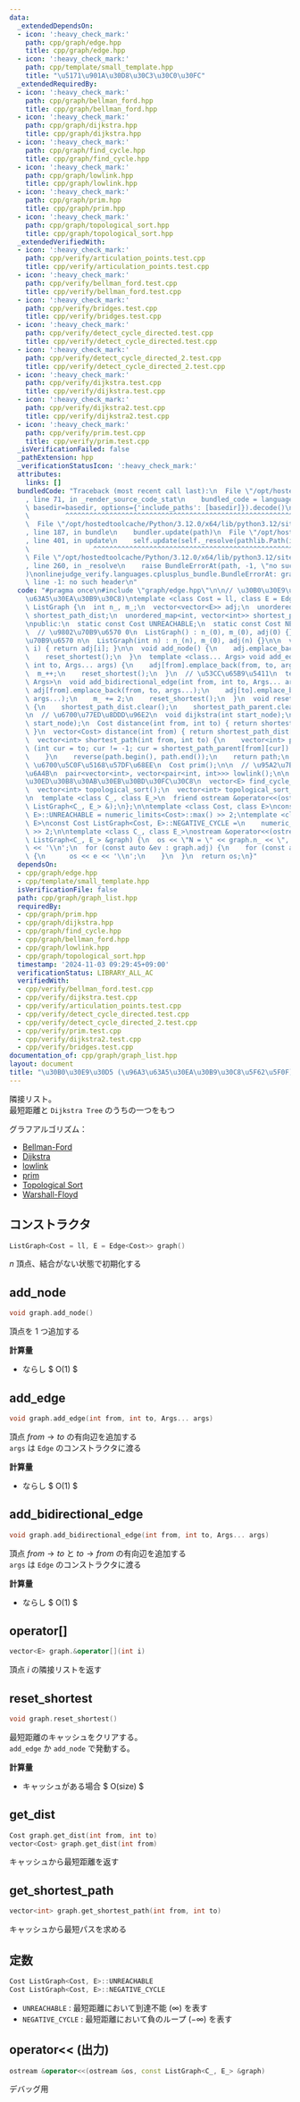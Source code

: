 ```yaml
---
data:
  _extendedDependsOn:
  - icon: ':heavy_check_mark:'
    path: cpp/graph/edge.hpp
    title: cpp/graph/edge.hpp
  - icon: ':heavy_check_mark:'
    path: cpp/template/small_template.hpp
    title: "\u5171\u901A\u30D8\u30C3\u30C0\u30FC"
  _extendedRequiredBy:
  - icon: ':heavy_check_mark:'
    path: cpp/graph/bellman_ford.hpp
    title: cpp/graph/bellman_ford.hpp
  - icon: ':heavy_check_mark:'
    path: cpp/graph/dijkstra.hpp
    title: cpp/graph/dijkstra.hpp
  - icon: ':heavy_check_mark:'
    path: cpp/graph/find_cycle.hpp
    title: cpp/graph/find_cycle.hpp
  - icon: ':heavy_check_mark:'
    path: cpp/graph/lowlink.hpp
    title: cpp/graph/lowlink.hpp
  - icon: ':heavy_check_mark:'
    path: cpp/graph/prim.hpp
    title: cpp/graph/prim.hpp
  - icon: ':heavy_check_mark:'
    path: cpp/graph/topological_sort.hpp
    title: cpp/graph/topological_sort.hpp
  _extendedVerifiedWith:
  - icon: ':heavy_check_mark:'
    path: cpp/verify/articulation_points.test.cpp
    title: cpp/verify/articulation_points.test.cpp
  - icon: ':heavy_check_mark:'
    path: cpp/verify/bellman_ford.test.cpp
    title: cpp/verify/bellman_ford.test.cpp
  - icon: ':heavy_check_mark:'
    path: cpp/verify/bridges.test.cpp
    title: cpp/verify/bridges.test.cpp
  - icon: ':heavy_check_mark:'
    path: cpp/verify/detect_cycle_directed.test.cpp
    title: cpp/verify/detect_cycle_directed.test.cpp
  - icon: ':heavy_check_mark:'
    path: cpp/verify/detect_cycle_directed_2.test.cpp
    title: cpp/verify/detect_cycle_directed_2.test.cpp
  - icon: ':heavy_check_mark:'
    path: cpp/verify/dijkstra.test.cpp
    title: cpp/verify/dijkstra.test.cpp
  - icon: ':heavy_check_mark:'
    path: cpp/verify/dijkstra2.test.cpp
    title: cpp/verify/dijkstra2.test.cpp
  - icon: ':heavy_check_mark:'
    path: cpp/verify/prim.test.cpp
    title: cpp/verify/prim.test.cpp
  _isVerificationFailed: false
  _pathExtension: hpp
  _verificationStatusIcon: ':heavy_check_mark:'
  attributes:
    links: []
  bundledCode: "Traceback (most recent call last):\n  File \"/opt/hostedtoolcache/Python/3.12.0/x64/lib/python3.12/site-packages/onlinejudge_verify/documentation/build.py\"\
    , line 71, in _render_source_code_stat\n    bundled_code = language.bundle(stat.path,\
    \ basedir=basedir, options={'include_paths': [basedir]}).decode()\n          \
    \         ^^^^^^^^^^^^^^^^^^^^^^^^^^^^^^^^^^^^^^^^^^^^^^^^^^^^^^^^^^^^^^^^^^^^^^^^^^^^^^^^^\n\
    \  File \"/opt/hostedtoolcache/Python/3.12.0/x64/lib/python3.12/site-packages/onlinejudge_verify/languages/cplusplus.py\"\
    , line 187, in bundle\n    bundler.update(path)\n  File \"/opt/hostedtoolcache/Python/3.12.0/x64/lib/python3.12/site-packages/onlinejudge_verify/languages/cplusplus_bundle.py\"\
    , line 401, in update\n    self.update(self._resolve(pathlib.Path(included), included_from=path))\n\
    \                ^^^^^^^^^^^^^^^^^^^^^^^^^^^^^^^^^^^^^^^^^^^^^^^^^^^^^^^^^\n \
    \ File \"/opt/hostedtoolcache/Python/3.12.0/x64/lib/python3.12/site-packages/onlinejudge_verify/languages/cplusplus_bundle.py\"\
    , line 260, in _resolve\n    raise BundleErrorAt(path, -1, \"no such header\"\
    )\nonlinejudge_verify.languages.cplusplus_bundle.BundleErrorAt: graph/edge.hpp:\
    \ line -1: no such header\n"
  code: "#pragma once\n#include \"graph/edge.hpp\"\n\n// \u30B0\u30E9\u30D5(\u96A3\
    \u63A5\u30EA\u30B9\u30C8)\ntemplate <class Cost = ll, class E = Edge<Cost>> class\
    \ ListGraph {\n  int n_, m_;\n  vector<vector<E>> adj;\n  unordered_map<int, vector<Cost>>\
    \ shortest_path_dist;\n  unordered_map<int, vector<int>> shortest_path_parent;\n\
    \npublic:\n  static const Cost UNREACHABLE;\n  static const Cost NEGATIVE_CYCLE;\n\
    \  // \u9802\u70B9\u6570 0\n  ListGraph() : n_(0), m_(0), adj(0) {}\n  // \u9802\
    \u70B9\u6570 n\n  ListGraph(int n) : n_(n), m_(0), adj(n) {}\n\n  vector<E> &operator[](int\
    \ i) { return adj[i]; }\n\n  void add_node() {\n    adj.emplace_back();\n    n_++;\n\
    \    reset_shortest();\n  }\n  template <class... Args> void add_edge(int from,\
    \ int to, Args... args) {\n    adj[from].emplace_back(from, to, args...);\n  \
    \  m_++;\n    reset_shortest();\n  }\n  // \u53CC\u65B9\u5411\n  template <class...\
    \ Args>\n  void add_bidirectional_edge(int from, int to, Args... args) {\n   \
    \ adj[from].emplace_back(from, to, args...);\n    adj[to].emplace_back(to, from,\
    \ args...);\n    m_ += 2;\n    reset_shortest();\n  }\n  void reset_shortest()\
    \ {\n    shortest_path_dist.clear();\n    shortest_path_parent.clear();\n  }\n\
    \n  // \u6700\u77ED\u8DDD\u96E2\n  void dijkstra(int start_node);\n  void bellman_ford(int\
    \ start_node);\n  Cost distance(int from, int to) { return shortest_path_dist[from][to];\
    \ }\n  vector<Cost> distance(int from) { return shortest_path_dist[from]; }\n\
    \  vector<int> shortest_path(int from, int to) {\n    vector<int> path;\n    for\
    \ (int cur = to; cur != -1; cur = shortest_path_parent[from][cur]) {\n      path.emplace_back(cur);\n\
    \    }\n    reverse(path.begin(), path.end());\n    return path;\n  }\n\n  //\
    \ \u6700\u5C0F\u5168\u57DF\u68EE\n  Cost prim();\n\n  // \u95A2\u7BC0\u70B9\u30FB\
    \u6A4B\n  pair<vector<int>, vector<pair<int, int>>> lowlink();\n\n  // \u30C8\u30DD\
    \u30ED\u30B8\u30AB\u30EB\u30BD\u30FC\u30C8\n  vector<E> find_cycle_directed();\n\
    \  vector<int> topological_sort();\n  vector<int> topological_sort_minimum();\n\
    \n  template <class C_, class E_>\n  friend ostream &operator<<(ostream &, const\
    \ ListGraph<C_, E_> &);\n};\n\ntemplate <class Cost, class E>\nconst Cost ListGraph<Cost,\
    \ E>::UNREACHABLE = numeric_limits<Cost>::max() >> 2;\ntemplate <class Cost, class\
    \ E>\nconst Cost ListGraph<Cost, E>::NEGATIVE_CYCLE =\n    numeric_limits<Cost>::min()\
    \ >> 2;\n\ntemplate <class C_, class E_>\nostream &operator<<(ostream &os, const\
    \ ListGraph<C_, E_> &graph) {\n  os << \"N = \" << graph.n_ << \", M = \" << graph.m_\
    \ << '\\n';\n  for (const auto &ev : graph.adj) {\n    for (const auto &e : ev)\
    \ {\n      os << e << '\\n';\n    }\n  }\n  return os;\n}"
  dependsOn:
  - cpp/graph/edge.hpp
  - cpp/template/small_template.hpp
  isVerificationFile: false
  path: cpp/graph/graph_list.hpp
  requiredBy:
  - cpp/graph/prim.hpp
  - cpp/graph/dijkstra.hpp
  - cpp/graph/find_cycle.hpp
  - cpp/graph/bellman_ford.hpp
  - cpp/graph/lowlink.hpp
  - cpp/graph/topological_sort.hpp
  timestamp: '2024-11-03 09:29:45+09:00'
  verificationStatus: LIBRARY_ALL_AC
  verifiedWith:
  - cpp/verify/bellman_ford.test.cpp
  - cpp/verify/dijkstra.test.cpp
  - cpp/verify/articulation_points.test.cpp
  - cpp/verify/detect_cycle_directed.test.cpp
  - cpp/verify/detect_cycle_directed_2.test.cpp
  - cpp/verify/prim.test.cpp
  - cpp/verify/dijkstra2.test.cpp
  - cpp/verify/bridges.test.cpp
documentation_of: cpp/graph/graph_list.hpp
layout: document
title: "\u30B0\u30E9\u30D5 (\u96A3\u63A5\u30EA\u30B9\u30C8\u5F62\u5F0F)"
---
```

<link rel="stylesheet" type="text/css" href="../../css/common.css">

隣接リスト。  
最短距離と `Dijkstra Tree` のうちの一つをもつ

グラフアルゴリズム：
- [Bellman-Ford](bellman_ford.hpp)
- [Dijkstra](dijkstra.hpp)
- [lowlink](lowlink.hpp)
- [prim](prim.hpp)
- [Topological Sort](topological_sort.hpp)
- [Warshall-Floyd](warshall_floyd.hpp)

## コンストラクタ

```cpp
ListGraph<Cost = ll, E = Edge<Cost>> graph()
```

$n$ 頂点、結合がない状態で初期化する

## add_node

```cpp
void graph.add_node()
```

頂点を $1$ つ追加する

**計算量**

- ならし $ O(1) $

## add_edge

```cpp
void graph.add_edge(int from, int to, Args... args)
```

頂点 $from → to$ の有向辺を追加する  
`args` は `Edge` のコンストラクタに渡る

**計算量**

- ならし $ O(1) $

## add_bidirectional_edge

```cpp
void graph.add_bidirectional_edge(int from, int to, Args... args)
```

頂点 $from → to$ と $to → from$ の有向辺を追加する  
`args` は `Edge` のコンストラクタに渡る

**計算量**

- ならし $ O(1) $

## operator[]

```cpp
vector<E> graph.&operator[](int i)
```

頂点 $i$ の隣接リストを返す

## reset_shortest

```cpp
void graph.reset_shortest()
```

最短距離のキャッシュをクリアする。  
`add_edge` か `add_node` で発動する。

**計算量**

- キャッシュがある場合 $ O(size) $

## get_dist

```cpp
Cost graph.get_dist(int from, int to)
vector<Cost> graph.get_dist(int from)
```

キャッシュから最短距離を返す

## get_shortest_path

```cpp
vector<int> graph.get_shortest_path(int from, int to)
```

キャッシュから最短パスを求める

## 定数

```cpp
Cost ListGraph<Cost, E>::UNREACHABLE
Cost ListGraph<Cost, E>::NEGATIVE_CYCLE
```

- `UNREACHABLE` : 最短距離において到達不能 $(\infty)$ を表す
- `NEGATIVE_CYCLE` : 最短距離において負のループ $(-\infty)$ を表す

## operator<< (出力)

```cpp
ostream &operator<<(ostream &os, const ListGraph<C_, E_> &graph)
```

デバッグ用